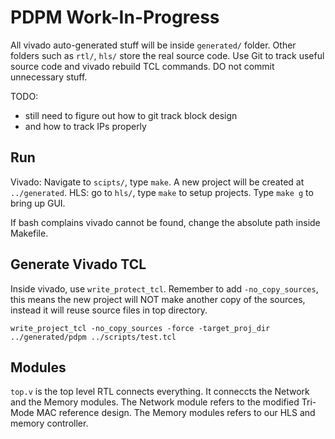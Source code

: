 # PDPM Work-In-Progress

All vivado auto-generated stuff will be inside `generated/` folder. Other folders such as `rtl/`, `hls/` store the real source code. Use Git to track useful source code and vivado rebuild TCL commands. DO not commit unnecessary stuff.

TODO:
- still need to figure out how to git track block design
- and how to track IPs properly

## Run

Vivado: Navigate to `scipts/`, type `make`. A new project will be created at `../generated`.
HLS: go to `hls/`, type `make` to setup projects. Type `make g` to bring up GUI.

If bash complains vivado cannot be found, change the absolute path inside Makefile.

## Generate Vivado TCL

Inside vivado, use `write_protect_tcl`.
Remember to add `-no_copy_sources`, this means the new project will NOT make
another copy of the sources, instead it will reuse source files in top directory.

```
write_project_tcl -no_copy_sources -force -target_proj_dir ../generated/pdpm ../scripts/test.tcl
```

## Modules

`top.v` is the top level RTL connects everything. It conneccts the Network and the Memory modules.
The Network module refers to the modified Tri-Mode MAC reference design.
The Memory modules refers to our HLS and memory controller.
